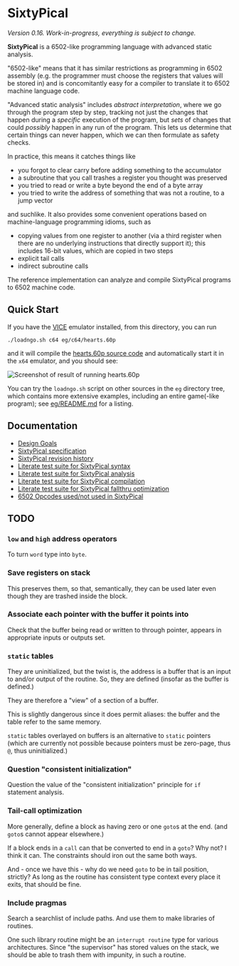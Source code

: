 SixtyPical
==========

_Version 0.16.  Work-in-progress, everything is subject to change._

**SixtyPical** is a 6502-like programming language with advanced
static analysis.

"6502-like" means that it has similar restrictions as programming
in 6502 assembly (e.g. the programmer must choose the registers that
values will be stored in) and is concomitantly easy for a compiler to
translate it to 6502 machine language code.

"Advanced static analysis" includes _abstract interpretation_, where we
go through the program step by step, tracking not just the changes that
happen during a _specific_ execution of the program, but _sets_ of changes
that could _possibly_ happen in any run of the program.  This lets us
determine that certain things can never happen, which we can then formulate
as safety checks.

In practice, this means it catches things like

*   you forgot to clear carry before adding something to the accumulator
*   a subroutine that you call trashes a register you thought was preserved
*   you tried to read or write a byte beyond the end of a byte array
*   you tried to write the address of something that was not a routine, to
    a jump vector

and suchlike.  It also provides some convenient operations based on
machine-language programming idioms, such as

*   copying values from one register to another (via a third register when
    there are no underlying instructions that directly support it); this
    includes 16-bit values, which are copied in two steps
*   explicit tail calls
*   indirect subroutine calls

The reference implementation can analyze and compile SixtyPical programs to
6502 machine code.

Quick Start
-----------

If you have the [VICE][] emulator installed, from this directory, you can run

    ./loadngo.sh c64 eg/c64/hearts.60p

and it will compile the [hearts.60p source code](eg/c64/hearts.60p) and
automatically start it in the `x64` emulator, and you should see:

![Screenshot of result of running hearts.60p](https://raw.github.com/catseye/SixtyPical/master/images/hearts.png)

You can try the `loadngo.sh` script on other sources in the `eg` directory
tree, which contains more extensive examples, including an entire
game(-like program); see [eg/README.md](eg/README.md) for a listing.

[VICE]: http://vice-emu.sourceforge.net/

Documentation
-------------

*   [Design Goals](doc/Design%20Goals.md)
*   [SixtyPical specification](doc/SixtyPical.md)
*   [SixtyPical revision history](HISTORY.md)
*   [Literate test suite for SixtyPical syntax](tests/SixtyPical%20Syntax.md)
*   [Literate test suite for SixtyPical analysis](tests/SixtyPical%20Analysis.md)
*   [Literate test suite for SixtyPical compilation](tests/SixtyPical%20Compilation.md)
*   [Literate test suite for SixtyPical fallthru optimization](tests/SixtyPical%20Fallthru.md)
*   [6502 Opcodes used/not used in SixtyPical](doc/6502%20Opcodes.md)

TODO
----

### `low` and `high` address operators

To turn `word` type into `byte`.

### Save registers on stack

This preserves them, so that, semantically, they can be used later even though they
are trashed inside the block.

### Associate each pointer with the buffer it points into

Check that the buffer being read or written to through pointer, appears in appropriate inputs or outputs set.

### `static` tables

They are uninitialized, but the twist is, the address is a buffer that is
an input to and/or output of the routine.  So, they are defined (insofar
as the buffer is defined.)

They are therefore a "view" of a section of a buffer.

This is slightly dangerous since it does permit aliases: the buffer and the
table refer to the same memory.

`static` tables overlayed on buffers is an alternative to `static` pointers
(which are currently not possible because pointers must be zero-page, thus `@`, thus uninitialized.)

### Question "consistent initialization"

Question the value of the "consistent initialization" principle for `if` statement analysis.

### Tail-call optimization

More generally, define a block as having zero or one `goto`s at the end.  (and `goto`s cannot
appear elsewhere.)

If a block ends in a `call` can that be converted to end in a `goto`?  Why not?  I think it can.
The constraints should iron out the same both ways.

And - once we have this - why do we need `goto` to be in tail position, strictly?
As long as the routine has consistent type context every place it exits, that should be fine.

### Include pragmas

Search a searchlist of include paths.  And use them to make libraries of routines.

One such library routine might be an `interrupt routine` type for various architectures.
Since "the supervisor" has stored values on the stack, we should be able to trash them
with impunity, in such a routine.
